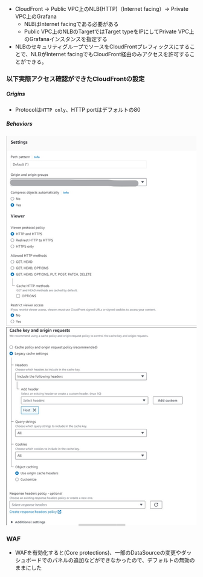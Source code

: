 - CloudFront → Public VPC上のNLB(HTTP)（Internet facing）→ Private VPC上のGrafana
  - NLBはInternet facingである必要がある
  - Public VPC上のNLBのTargetではTarget typeをIPにしてPrivate VPC上のGrafanaインスタンスを指定する
- NLBのセキュリティグループでソースをCloudFrontプレフィックスにすることで、NLBがInternet facingでもCloudFront経由のみアクセスを許可することができる。

### 以下実際アクセス確認ができたCloudFrontの設定
##### Origins
- Protocolは`HTTP only`、HTTP portはデフォルトの80

##### Behaviors
![](image/CloudFront_Setup_1.jpg)
![](image/CloudFront_Setup_2.jpg)

### WAF
- WAFを有効化すると(Core protections)、一部のDataSourceの変更やダッシュボードでのパネルの追加などができなかったので、デフォルトの無効のままにした